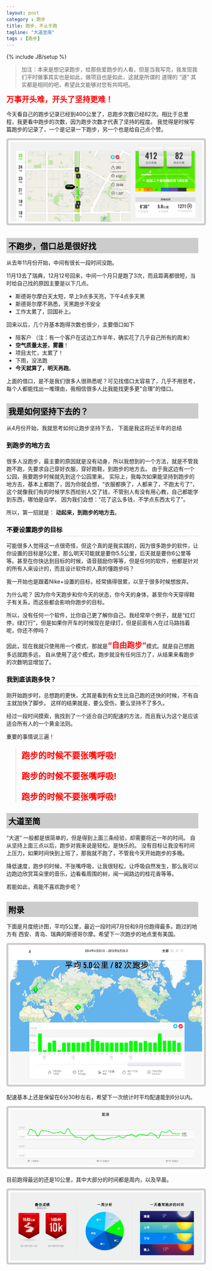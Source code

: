 ```yaml
---
layout: post
category : 跑步
title: 跑步，不止于跑
tagline: "大道至简"
tags : [跑步]
---
```

{% include JB/setup %}

<style>
 h2{
  color: #000;
  
  padding: 5px;
  margin-bottom: 10px;
  font-weight: bolder;
  background-color: #ccc;

 }

 h3 {
 	color: #000;

 	border-bottom: dashed 1px #ccc;
 	padding-bottom: 5px;
  margin-bottom: 10px;
  font-weight: bolder;
 }

 img {
  
   border: solid 5px #ccc;
   padding: 5px;
   border-radius:5px;
 }
 
 .notice
 {
   color:red;
   font-size: 22px;
   font-weight: bolder;
 }
 .m-notice
 {
 	color:red;
 	font-weight: bolder;
 	font-size: 20px;
 }
</style>

> 加注：本来是想记录跑步，给那些爱跑步的人看，但是当我写完，我发现我们平时做事其实也是如此，做项目也是如此，这就是所谓的 道理的 “道” 其实都是相同的吧，希望此文能够对您有共鸣吧。

<span class="m-notice">万事开头难，开头了坚持更难！</span>

今天看自己的跑步记录已经到400公里了，总跑步次数已经82次。相比于总里程，我更看中跑步的次数，因为跑步次数才代表了坚持的程度。 我觉得是时候写篇跑步的记录了，一个是记录一下跑步，另一个也是给自己点个赞。

<img  class="img-responsive" src="/assets/images/running/2/dashboard.png"/>

## 不跑步，借口总是很好找

从去年11月份开始，中间有很长一段时间没跑。

11月13去了瑞典，12月12号回来，中间一个月只是跑了3次，而且距离都很短，当时给自己找的原因主要是以下几点。

* 斯德哥尔摩白天太短，早上9点多天亮，下午4点多天黑
* 斯德哥尔摩不熟悉，天黑跑步不安全
* 工作太累了，回国补上。

回来以后，几个月基本跑得次数也很少，主要借口如下

* 陪客户 （注：有一个客户在这边工作半年，确实花了几乎自己所有的周末）
* **空气质量太差，雾霾**！
* 项目太忙，太累了！
* 下雨，没法跑
* **今天就算了，明天再跑**。

上面的借口，是不是我们很多人很熟悉呢？可见找借口太容易了，几乎不用思考，每个人都能找出一堆理由，我相信很多人比我能找更多更"合理"的借口。

## 我是如何坚持下去的？

从4月份开始，我就思考如何让跑步坚持下去， 下面是我这将近半年的总结

### 到跑步的地方去

很多人没跑步，最主要的原因就是没有动身，所以我想到的一个方法，就是不管我跑不跑，先要求自己穿好衣服，穿好跑鞋，到跑步的地方去。 由于我这边有一个公园，我要跑步时候就先到这个公园里来。 实际上，我每次如果能坚持到跑步的地方去，基本上都跑了，因为你就会想，“衣服都换了，人都来了，不跑太亏了”， 这个就像我们有的时候学东西给别人交了钱，不管别人有没有用心教，自己都能学到东西，哪怕是自学， 因为我们会想：“花了这么多钱，不学点东西太亏了”。

所以，第一招就是： **动起来，到跑步的地方去**。

### 不要设置跑步的目标

可能很多人觉得这一点很奇怪，但这个真的是我实践的，因为很多跑步的软件，让你设置的目标是5公里，那么明天可能就是要你5.5公里，后天就是要你6公里等等。甚至在你快达到目标的时候，语音鼓励你等等，但是任何的软件，他都是针对的所有人来设计的，而且设计软件的人真的懂跑步吗？

我一开始也是跟着Nike+设置的目标，经常搞得很累，以至于很多时候想放弃。

为什么呢？ 因为你今天跑步和你今天的状态，你今天的身体，甚至你今天穿得鞋子有关系，而这些都会影响你跑步的目标。

所以，没有任何一个软件，比你自己更了解你自己。我经常举个例子，就是“红灯停，绿灯行”，但是如果你开车的时候现在是绿灯，但是前面有人在过马路挡着呢，你还不停吗？

因此，现在我就只使用用一个模式，那就是<span class="m-notice">“自由跑步”</span>模式。就是自己想跑多远就跑多远， 自从使用了这个模式，跑步就没有任何压力了，从结果来看跑步的次数明显增加了。

### 我到底该跑多快？

刚开始跑步时，总想跑的更快，尤其是看到有女生比自己跑的还快的时候，不有自主就加快了脚步。 这样的结果就是，要么受伤，要么坚持不了多久。

经过一段时间摸索，我找到了一个适合自己的配速的方法，而且我认为这个是应该适合所有人的一个黄金法则。

重要的事情说三遍！

> <p class="notice">跑步的时候不要张嘴呼吸!</p>
> <p class="notice">跑步的时候不要张嘴呼吸!</p>
> <p class="notice">跑步的时候不要张嘴呼吸!</p>


## 大道至简

“大道” 一般都是很简单的，但是得到上面三条经验，却需要将近一年的时间。 自从坚持上面三点以后，跑步对我来说是轻松，是快乐的。 没有目标让我没有时间上压力，如果时间快到上班了，那我就不跑了，不管我今天开始跑步的多晚。

降低速度，跑步的时候，不张嘴呼吸，让我很轻松，让呼吸自然发生，那么我可以边跑边欣赏耳朵里的音乐，边看看周围的树，闻一闻路边的桂花香等等。

若能如此，焉能不喜欢跑步呢？

## 附录

下面是月度统计图，平均5公里，最近一段时间7月份和9月份跑得最多。跑过的地方有 西安、青岛、瑞典的斯德哥尔摩。希望下一次跑步的地点里有美国。

<img class="img-responsive" src="/assets/images/running/2/maps-chart.png"/>

配速基本上还是保留在6分30秒左右，希望下一次统计时平均配速能到6分以内。

<img class="img-responsive" src="/assets/images/running/2/pace.png"/>

目前跑得最远的还是10公里，其中大部分的时间都是周内，以及早晨。

<img class="img-responsive" src="/assets/images/running/2/all-charts.png"/>